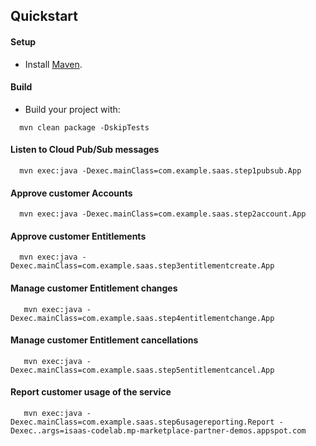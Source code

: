 ## Quickstart

#### Setup
- Install [Maven](http://maven.apache.org/).

#### Build
- Build your project with:
```
  mvn clean package -DskipTests
```

#### Listen to Cloud Pub/Sub messages
```
  mvn exec:java -Dexec.mainClass=com.example.saas.step1pubsub.App
```
#### Approve customer Accounts
```
  mvn exec:java -Dexec.mainClass=com.example.saas.step2account.App
```

#### Approve customer Entitlements
```
  mvn exec:java -Dexec.mainClass=com.example.saas.step3entitlementcreate.App
```

#### Manage customer Entitlement changes
```
   mvn exec:java -Dexec.mainClass=com.example.saas.step4entitlementchange.App
```

#### Manage customer Entitlement cancellations
```
   mvn exec:java -Dexec.mainClass=com.example.saas.step5entitlementcancel.App
```

#### Report customer usage of the service
```
   mvn exec:java -Dexec.mainClass=com.example.saas.step6usagereporting.Report -Dexec..args=isaas-codelab.mp-marketplace-partner-demos.appspot.com
```
